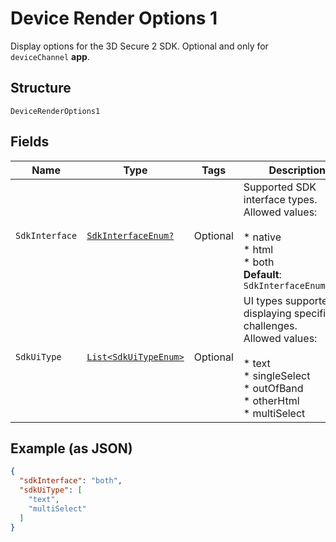 
# Device Render Options 1

Display options for the 3D Secure 2 SDK.
Optional and only for `deviceChannel` **app**.

## Structure

`DeviceRenderOptions1`

## Fields

| Name | Type | Tags | Description |
|  --- | --- | --- | --- |
| `SdkInterface` | [`SdkInterfaceEnum?`](../../doc/models/sdk-interface-enum.md) | Optional | Supported SDK interface types.<br>Allowed values:<br><br>* native<br>* html<br>* both<br>**Default**: `SdkInterfaceEnum.both` |
| `SdkUiType` | [`List<SdkUiTypeEnum>`](../../doc/models/sdk-ui-type-enum.md) | Optional | UI types supported for displaying specific challenges.<br>Allowed values:<br><br>* text<br>* singleSelect<br>* outOfBand<br>* otherHtml<br>* multiSelect |

## Example (as JSON)

```json
{
  "sdkInterface": "both",
  "sdkUiType": [
    "text",
    "multiSelect"
  ]
}
```

